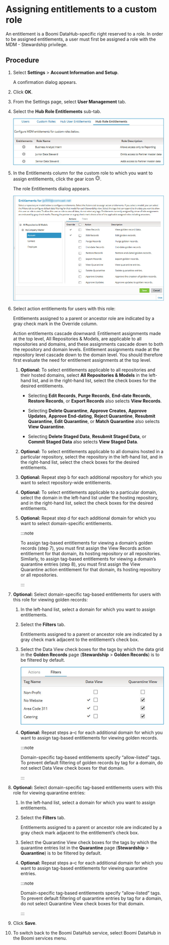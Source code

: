 # Assigning entitlements to a custom role 

<head>
  <meta name="guidename" content="DataHub"/>
  <meta name="context" content="GUID-70155027-2226-4cab-8477-caacf0c1f365"/>
</head>


An entitlement is a Boomi DataHub-specific right reserved to a role. In order to be assigned entitlements, a user must first be assigned a role with the MDM - Stewardship privilege.

## Procedure

1.  Select **Settings** \> **Account Information and Setup**.

    A confirmation dialog appears.

2.  Click **OK**.

3.  From the Settings page, select **User Management** tab.

4.  Select the **Hub Role Entitlements** sub-tab.

    ![Role Entitlements tab in the User Management tab in the Settings page.](../Images/Integration/mdm-ps-user-management-roles_c3f7225f-996f-4e3b-a1ab-031d38a661e2.jpg)

5.  In the Entitlements column for the custom role to which you want to assign entitlements, click the gear icon **![](../Images/main-ic-gear-gray_54d864eb-b5de-4ee6-9b31-975dae0a5762.jpg)**.

    The role Entitlements dialog appears.

    ![role Entitlements dialog](../Images/Integration/mdm-db-entitlements_3156c61b-da17-4790-8fa7-9b6284ff9bff.jpg)

6.  Select action entitlements for users with this role:

    Entitlements assigned to a parent or ancestor role are indicated by a gray check mark in the Override column.

    Action entitlements cascade downward: Entitlement assignments made at the top level, All Repositories & Models, are applicable to all repositories and domains, and these assignments cascade down to both the repository and domain levels. Entitlement assignments made at the repository level cascade down to the domain level. You should therefore first evaluate the need for entitlement assignments at the top level.

    1.  **Optional:** To select entitlements applicable to all repositories and their hosted domains, select **All Repositories & Models** in the left-hand list, and in the right-hand list, select the check boxes for the desired entitlements.

        -   Selecting **Edit Records**, **Purge Records**, **End-date Records**, **Restore Records**, or **Export Records** also selects **View Records**.

        -   Selecting **Delete Quarantine**, **Approve Creates**, **Approve Updates**, **Approve End-dating**, **Reject Quarantine**, **Resubmit Quarantine**, **Edit Quarantine**, or **Match Quarantine** also selects **View Quarantine**.

        -   Selecting **Delete Staged Data**, **Resubmit Staged Data**, or **Commit Staged Data** also selects **View Staged Data**.

    2.  **Optional:** To select entitlements applicable to all domains hosted in a particular repository, select the repository in the left-hand list, and in the right-hand list, select the check boxes for the desired entitlements.
   
    3.  **Optional:** Repeat step b for each additional repository for which you want to select repository-wide entitlements.

    4.  **Optional:** To select entitlements applicable to a particular domain, select the domain in the left-hand list under the hosting repository, and in the right-hand list, select the check boxes for the desired entitlements.

    5.  **Optional:** Repeat step d for each additional domain for which you want to select domain-specific entitlements.

        :::note
        
        To assign tag-based entitlements for viewing a domain’s golden records \(step 7\), you must first assign the View Records action entitlement for that domain, its hosting repository or all repositories. Similarly, to assign tag-based entitlements for viewing a domain’s quarantine entries \(step 8\), you must first assign the View Quarantine action entitlement for that domain, its hosting repository or all repositories.

        :::

7.  **Optional:** Select domain-specific tag-based entitlements for users with this role for viewing golden records:

    1.  In the left-hand list, select a domain for which you want to assign entitlements.

    2.  Select the **Filters** tab.

        Entitlements assigned to a parent or ancestor role are indicated by a gray check mark adjacent to the entitlement’s check box.

    3.  Select the Data View check boxes for the tags by which the data grid in the **Golden Records** page \(**Stewardship** \> **Golden Records**\) is to be filtered by default.

        ![Filters tab in the role Entitlements dialog](../Images/Integration/mdm-ds-entitlements-filters_fefaa836-248b-44d0-b001-4efc5044ae1c.jpg)

    4.  **Optional:** Repeat steps a–c for each additional domain for which you want to assign tag-based entitlements for viewing golden records.

        :::note
        
        Domain-specific tag-based entitlements specify “allow-listed” tags. To prevent default filtering of golden records by tag for a domain, do not select Data View check boxes for that domain.

        :::

8.  **Optional:** Select domain-specific tag-based entitlements users with this role for viewing quarantine entries:

    1.  In the left-hand list, select a domain for which you want to assign entitlements.

    2.  Select the **Filters** tab.

        Entitlements assigned to a parent or ancestor role are indicated by a gray check mark adjacent to the entitlement’s check box.

    3.  Select the Quarantine View check boxes for the tags by which the quarantine entries list in the **Quarantine** page \(**Stewardship** \> **Quarantine**\) is to be filtered by default.

    4.  **Optional:** Repeat steps a–c for each additional domain for which you want to assign tag-based entitlements for viewing quarantine entries.

        :::note

        Domain-specific tag-based entitlements specify “allow-listed” tags. To prevent default filtering of quarantine entries by tag for a domain, do not select Quarantine View check boxes for that domain.

        :::

9.  Click **Save**.

10. To switch back to the Boomi DataHub service, select Boomi DataHub in the Boomi services menu.